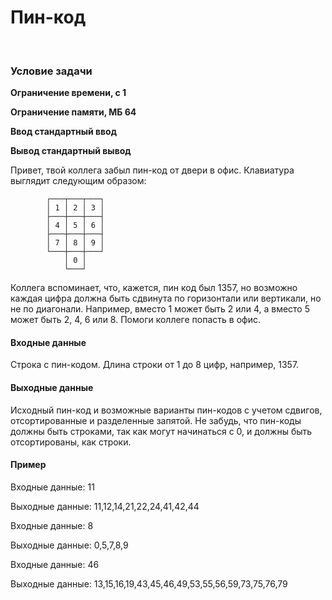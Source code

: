 <h1>Пин-код</H1>
<br>
<H3>Условие задачи</H3>

<b><p>Ограничение времени, с      1</p>
<p>Ограничение памяти, МБ         64</p>
<p>Ввод                           стандартный ввод</p>
<p>Вывод                          стандартный вывод</p>
</b>

Привет, твой коллега забыл пин-код от двери в офис.
Клавиатура выглядит следующим образом:


            ┌───┬───┬───┐
            │ 1 │ 2 │ 3 │
            ├───┼───┼───┤
            │ 4 │ 5 │ 6 │
            ├───┼───┼───┤
            │ 7 │ 8 │ 9 │
            └───┼───┼───┘
                │ 0 │
                └───┘
        
Коллега вспоминает, что, кажется, пин код был 1357, но возможно каждая цифра должна быть сдвинута по горизонтали или вертикали, но не по диагонали.
Например, вместо 1 может быть 2 или 4, а вместо 5 может быть 2, 4, 6 или 8.
Помоги коллеге попасть в офис.

<h4>Входные данные</h4>
Строка с пин-кодом. Длина строки от 1 до 8 цифр, например, 1357.

<h4>Выходные данные</h4>
Исходный пин-код и возможные варианты пин-кодов с учетом сдвигов, отсортированные и разделенные запятой.
Не забудь, что пин-коды должны быть строками, так как могут начинаться с 0, и должны быть отсортированы, как строки.

<h4>Пример</h4>
<p>Входные данные: 11</p>
<p>Выходные данные: 11,12,14,21,22,24,41,42,44</p>

<p>Входные данные: 8</p>
<p>Выходные данные: 0,5,7,8,9</p>

<p>Входные данные: 46</p>
<p>Выходные данные: 13,15,16,19,43,45,46,49,53,55,56,59,73,75,76,79<p>
